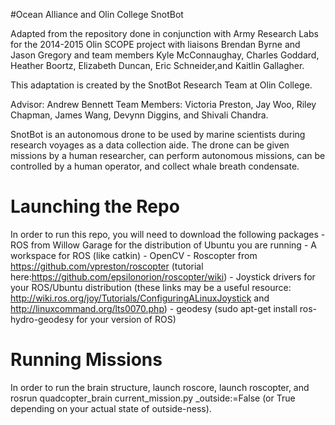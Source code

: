 #Ocean Alliance and Olin College SnotBot

Adapted from the repository done in conjunction with Army Research Labs for the 2014-2015 Olin SCOPE project with liaisons Brendan Byrne and Jason Gregory and team members Kyle McConnaughay, Charles Goddard, Heather Boortz, Elizabeth Duncan, Eric Schneider,and Kaitlin Gallagher.

This adaptation is created by the SnotBot Research Team at Olin College.

Advisor: Andrew Bennett
Team Members: Victoria Preston, Jay Woo, Riley Chapman, James Wang, Devynn Diggins, and Shivali Chandra.

SnotBot is an autonomous drone to be used by marine scientists during research voyages as a data collection aide.  The drone can be given missions by a human researcher, can perform autonomous missions, can be controlled by a human operator, and collect whale breath condensate.


# Launching the Repo
In order to run this repo, you will need to download the following packages
		- ROS from Willow Garage for the distribution of Ubuntu you are running
		- A workspace for ROS (like catkin)
		- OpenCV
		- Roscopter from https://github.com/vpreston/roscopter (tutorial here:https://github.com/epsilonorion/roscopter/wiki)
		- Joystick drivers for your ROS/Ubuntu distribution (these links may be a useful resource: http://wiki.ros.org/joy/Tutorials/ConfiguringALinuxJoystick and http://linuxcommand.org/lts0070.php)
		- geodesy (sudo apt-get install ros-hydro-geodesy for your version of ROS)

# Running Missions
In order to run the brain structure, launch roscore, launch roscopter, and rosrun quadcopter_brain current_mission.py _outside:=False (or True depending on your actual state of outside-ness).
